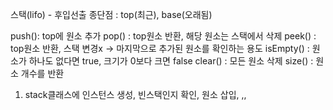 스택(lifo) - 후입선출
종단점 : top(최근), base(오래됨)

push(): top에 원소 추가
pop() : top원소 반환, 해당 원소는 스택에서 삭제
peek() : top원소 반환, 스택 변경x -> 마지막으로 추가된 원소를 확인하는 용도
isEmpty() : 원소가 하나도 없다면 true, 크기가 0보다 크면 false
clear() : 모든 원소 삭제
size() : 원소 개수를 반환

1. stack클래스에 인스턴스 생성, 빈스택인지 확인, 원소 삽입, ,,
